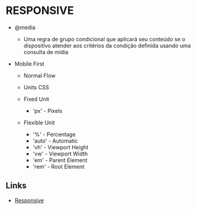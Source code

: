 # RESPONSIVE

- @media

  - Uma regra de grupo condicional que aplicará seu conteúdo se o dispositivo atender aos critérios da condição definida usando uma consulta de mídia

- Mobile First

  - Normal Flow
  - Units CSS

  - Fixed Unit

    - 'px' - Pixels

  - Flexible Unit
    - '%' - Percentage
    - 'auto' - Automatic
    - 'vh' - Viewport Height
    - 'vw' - Viewport Width
    - 'em' - Parent Element
    - 'rem' - Root Element

## Links

- [Responsive]()
